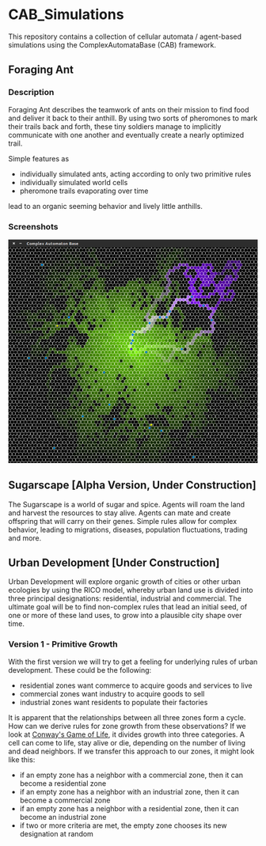 # CAB_Simulations
This repository contains a collection of cellular automata / agent-based simulations using the
ComplexAutomataBase (CAB) framework.


## Foraging Ant

### Description

Foraging Ant describes the teamwork of ants on their mission to find food and deliver it back to
their anthill. By using two sorts of pheromones to mark their trails back and forth, these tiny
soldiers manage to implicitly communicate with one another and eventually create a nearly optimized
trail.

Simple features as

* individually simulated ants, acting according to only two primitive rules
* individually simulated world cells
* pheromone trails evaporating over time

lead to an organic seeming behavior and lively little anthills.

### Screenshots
![alt text](https://github.com/Micutio/CAB_Simulations/blob/master/media/ant_screenshot1.png "Foraging Ant Screenshot")



## Sugarscape [Alpha Version, Under Construction]

The Sugarscape is a world of sugar and spice. Agents will roam the land and harvest the resources
to stay alive. Agents can mate and create offspring that will carry on their genes. Simple rules
allow for complex behavior, leading to migrations, diseases, population fluctuations, trading and
more.

## Urban Development [Under Construction]

Urban Development will explore organic growth of cities or other urban ecologies by using the RICO
model, whereby urban land use is divided into three principal designations: residential, industrial
and commercial. The ultimate goal will be to find non-complex rules that lead an initial seed, of
one or more of these land uses, to grow into a plausible city shape over time.

### Version 1 - Primitive Growth

With the first version we will try to get a feeling for underlying rules of urban development.
These could be the following:

* residential zones want commerce to acquire goods and services to live
* commercial zones want industry to acquire goods to sell
* industrial zones want residents to populate their factories

It is apparent that the relationships between all three zones form a cycle. How can we derive rules
for zone growth from these observations? If we look at [Conway's Game of Life](https://en.wikipedia.org/wiki/Conway%27s_Game_of_Life),
it divides growth into three categories. A cell can come to life, stay alive or die, depending on
the number of living and dead neighbors. If we transfer this approach to our zones, it might look
like this:

* if an empty zone has a neighbor with a commercial zone, then it can become a residential zone
* if an empty zone has a neighbor with an industrial zone, then it can become a commercial zone
* if an empty zone has a neighbor with a residential zone, then it can become an industrial zone
* if two or more criteria are met, the empty zone chooses its new designation at random 
